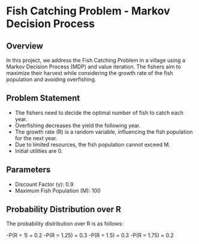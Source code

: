 # Fish Catching Problem - Markov Decision Process

## Overview

In this project, we address the Fish Catching Problem in a village using a Markov Decision Process (MDP) and value iteration.
The fishers aim to maximize their harvest while considering the growth rate of the fish population and avoiding overfishing.

## Problem Statement

- The fishers need to decide the optimal number of fish to catch each year.
- Overfishing decreases the yield the following year.
- The growth rate (R) is a random variable, influencing the fish population for the next year.
- Due to limited resources, the fish population cannot exceed M.
- Initial utilities are 0.

## Parameters 

- Discount Factor (γ): 0.9
- Maximum Fish Population (M): 100  <!-- Note: This is different from the report, please adjust as needed -->

## Probability Distribution over R

The probability distribution over R is as follows:

-P(R = 1) = 0.2
-P(R = 1.25) = 0.3
-P(R = 1.5) = 0.3
-P(R = 1.75) = 0.2



